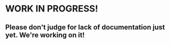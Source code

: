# WORK IN PROGRESS!


## Please don't judge for lack of documentation just yet. We're working on it!